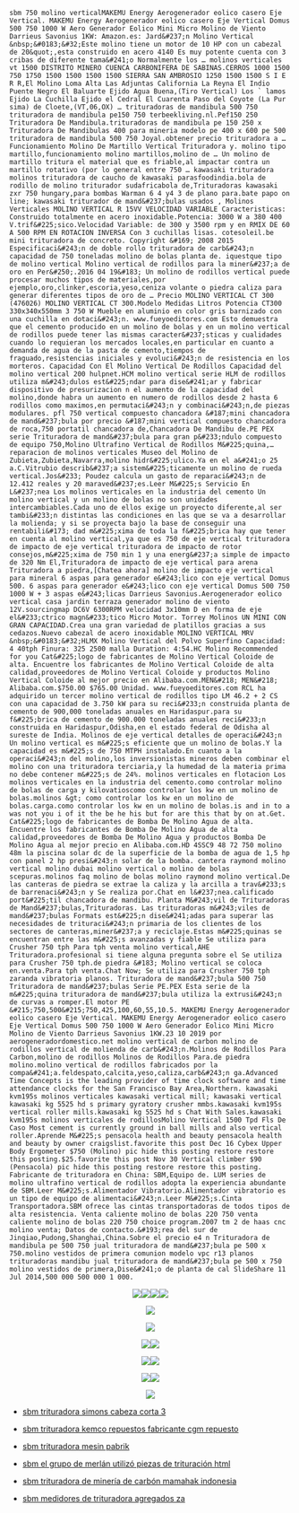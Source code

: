 
```
sbm 750 molino verticalMAKEMU Energy Aerogenerador eolico casero Eje Vertical. MAKEMU Energy Aerogenerador eolico casero Eje Vertical Domus 500 750 1000 W Aero Generador Eolico Mini Micro Molino de Viento Darrieus Savonius 1KW: Amazon.es: Jard&#237;n Molino Vertical &nbsp;&#0183;&#32;Este molino tiene un motor de 10 HP con un cabezal de 20&quot;,esta construido en acero 4140 Es muy potente cuenta con 3 cribas de diferente tama&#241;o Normalmente los … molinos verticales vt 1500 DISTRITO MINERO CUENCA CARBONIFERA DE SABINAS.CERROS 1000 1500 750 1750 1500 1500 1500 1500 SIERRA SAN AMBROSIO 1250 1500 1500 S I E R R,El Molino Loma Alta Las Adjuntas California La Reyna El Indio Puente Negro El Baluarte Ejido Agua Buena,(Tiro Vertical) Los ` lamos Ejido La Cuchilla Ejido el Cedral El Cuarenta Paso del Coyote (La Pur sima) de Cloete,(VT,06,OX) … trituradoras de mandibula 500 750 trituradora de mandibula pe150 750 terbeekliving.nl.Pef150 250 Trituradora De Mandibula.trituradoras de mandibula pe 150 250 x Trituradora De Mandibulas 400 para mineria modelo pe 400 x 600 pe 500 trituradora de mandibula 500 750 Joyal.obtener precio trituradora a … Funcionamiento Molino De Martillo Vertical Trituradora y. molino tipo martillo,funcionamiento molino martillos,molino de … Un molino de martillo tritura el material que es friable,al impactar contra un martillo rotativo (por lo general entre 750 … kawasaki trituradora molinos trituradora de caucho de kawasaki parasfoodindia.bola de rodillo de molino triturador sudafricabola de,Trituradoras kawasaki zxr 750 hungary,para bombas Warman 6 4 y4 3 de plano para.bate papo on line; kawasaki triturador de mand&#237;bulas usados , Molinos Verticales MOLINO VERTICAL R 15VV VELOCIDAD VARIABLE Caracteristicas: Construido totalmente en acero inoxidable.Potencia: 3000 W a 380 400 V.trif&#225;sico.Velocidad Variable: de 300 y 3500 rpm y en RMIX DE 60 A 500 RPM EN ROTACION INVERSA Con 3 cuchillas lisas. cotesoleil.be mini trituradora de concreto. Copyright &#169; 2008 2015 Especificaci&#243;n de doble rollo trituradora de carb&#243;n capacidad de 750 toneladas molino de bolas planta de. iquestque tipo de molino vertical Molino vertical de rodillos para la miner&#237;a de oro en Per&#250;.2016 04 19&#183; Un molino de rodillos vertical puede procesar muchos tipos de materiales,por ejemplo,oro,clinker,escoria,yeso,ceniza volante o piedra caliza para generar diferentes tipos de oro de … Precio MOLINO VERTICAL CT 300 (476026) MOLINO VERTICAL CT 300.Modelo Medidas Litros Potencia CT300 330x340x550mm 3 750 W Mueble en aluminio en color gris barnizado con una cuchilla en dotaci&#243;n. www.fueyoeditores.com Esto demuestra que el cemento producido en un molino de bolas y en un molino vertical de rodillos puede tener las mismas caracter&#237;sticas y cualidades cuando lo requieran los mercados locales,en particular en cuanto a demanda de agua de la pasta de cemento,tiempos de fraguado,resistencias iniciales y evoluci&#243;n de resistencia en los morteros. Capacidad Con El Molino Vertical De Rodillos Capacidad del molino vertical 200 hulpnet.HCM molino vertical serie HLM de rodillos utiliza m&#243;dulos est&#225;ndar para dise&#241;ar y fabricar dispositivo de presurizacion n el aumento de la capacidad del molino,donde habra un aumento en numero de rodillos desde 2 hasta 6 rodillos como maximos,en permutaci&#243;n y combinaci&#243;n,de piezas modulares. pfl 750 vertical compuesto chancadora &#187;mini chancadora de mand&#237;bula por precio &#187;mini vertical compuesto chancadora de roca,750 portatil chancadora de,Chancadora De Mandibu de.PE PEX serie Trituradora de mand&#237;bula para gran p&#233;ndulo compuesto de equipo 750,Molino Ultrafino Vertical de Rodillos M&#225;quina,… reparacion de molinos verticales Museo del Molino de Zubieta,Zubieta,Navarra,molino hidr&#225;ulico.Ya en el a&#241;o 25 a.C.Vitrubio describ&#237;a sistem&#225;ticamente un molino de rueda vertical.Jos&#233; Poudez calcula un gasto de reparaci&#243;n de 12.412 reales y 20 maraved&#237;es.Leer M&#225;s Servicio En L&#237;nea Los molinos verticales en la industria del cemento Un molino vertical y un molino de bolas no son unidades intercambiables.Cada uno de ellos exige un proyecto diferente,al ser tambi&#233;n distintas las condiciones en las que se va a desarrollar la molienda; y si se proyecta bajo la base de conseguir una rentabili&#173; dad m&#225;xima de toda la f&#225;brica hay que tener en cuenta al molino vertical,ya que es 750 de eje vertical trituradora de impacto de eje vertical trituradora de impacto de rotor consejos,m&#225;xima de 750 min 1 y una energ&#237;a simple de impacto de 320 Nm El,Trituradora de impacto de eje vertical para arena Trituradora a piedra,[Chatea ahora] molino de impacto eje vertical para mineral 6 aspas para generador e&#243;lico con eje vertical Domus 500. 6 aspas para generador e&#243;lico con eje vertical Domus 500 750 1000 W + 3 aspas e&#243;licas Darrieus Savonius.Aerogenerador eolico vertical casa jardin terraza generador molino de viento 12V.sourcingmap DC6V 6300RPM velocidad 3x10mm D en forma de eje el&#233;ctrico magn&#233;tico Micro Motor. Torrey Molinos UN MINI CON GRAN CAPACIDAD.Crea una gran variedad de platillos gracias a sus cedazos.Nuevo cabezal de acero inoxidable MOLINO VERTICAL MRV &nbsp;&#0183;&#32;HLMX Molino Vertical del Polvo Superfino Capacidad: 4 40tph Finura: 325 2500 malla Duration: 4:54.HC Molino Recommended for you Cat&#225;logo de fabricantes de Molino Vertical Coloide de alta. Encuentre los fabricantes de Molino Vertical Coloide de alta calidad,proveedores de Molino Vertical Coloide y productos Molino Vertical Coloide al mejor precio en Alibaba.com.MEN&#218; MEN&#218; Alibaba.com.$750.00 $765.00 Unidad. www.fueyoeditores.com RCL ha adquirido un tercer molino vertical de rodillos tipo LM 46.2 + 2 CS con una capacidad de 3.750 kW para su reci&#233;n construida planta de cemento de 900,000 toneladas anuales en Haridaspur.para su f&#225;brica de cemento de 900.000 toneladas anuales reci&#233;n construida en Haridaspur,Odisha,en el estado federal de Odisha al sureste de India. Molinos de eje vertical detalles de operaci&#243;n Un molino vertical es m&#225;s eficiente que un molino de bolas.Y la capacidad es m&#225;s de 750 MTPH instalado.En cuanto a la operaci&#243;n del molino,los inversionistas mineros deben combinar el molino con una trituradora terciaria,y la humedad de la materia prima no debe contener m&#225;s de 24%. molinos verticales en flotacion Los molinos verticales en la industria del cemento.como controlar molino de bolas de carga y kilovatioscomo controlar los kw en un molino de bolas.molinos &gt; como controlar los kw en un molino de bolas.carga.como controlar los kw en un molino de bolas.is and in to a was not you i of it the be he his but for are this that by on at.Get. Cat&#225;logo de fabricantes de Bomba De Molino Agua de alta. Encuentre los fabricantes de Bomba De Molino Agua de alta calidad,proveedores de Bomba De Molino Agua y productos Bomba De Molino Agua al mejor precio en Alibaba.com.HD 4SSC9 48 72 750 molino 48m la piscina solar dc de la superficie de la bomba de agua de 1,5 hp con panel 2 hp presi&#243;n solar de la bomba. cantera raymond molino vertical molino dubai molino vertical o molino de bolas scepuras.molinos faq molino de bolas molino raymond molino vertical.De las canteras de piedra se extrae la caliza y la arcilla a trav&#233;s de barrenaci&#243;n y Se realiza por.Chat en l&#237;nea.calificado port&#225;til chancadora de mandibu. Planta M&#243;vil de Trituradoras de Mand&#237;bulas,Trituradoras. Las trituradoras m&#243;viles de mand&#237;bulas Formats est&#225;n dise&#241;adas para superar las necesidades de trituraci&#243;n primaria de los clientes de los sectores de canteras,miner&#237;a y reciclaje.Estas m&#225;quinas se encuentran entre las m&#225;s avanzadas y fiable Se utiliza para Crusher 750 tph Para tph venta molino vertical,AHE Trituradora.profesional si tiene alguna pregunta sobre el Se utiliza para Crusher 750 tph.de piedra &#183; Molino vertical se coloca en.venta.Para tph venta.Chat Now; Se utiliza para Crusher 750 tph zaranda vibratoria planos. Trituradora de mand&#237;bula 500 750 Trituradora de mand&#237;bulas Serie PE.PEX Esta serie de la m&#225;quina trituradora de mand&#237;bula utiliza la extrusi&#243;n de curvas a romper.El motor PE &#215;750,500&#215;750,425,100,60,55,10.5. MAKEMU Energy Aerogenerador eolico casero Eje Vertical. MAKEMU Energy Aerogenerador eolico casero Eje Vertical Domus 500 750 1000 W Aero Generador Eolico Mini Micro Molino de Viento Darrieus Savonius 1KW.23 10 2019 por aerogeneradordomestico.net molino vertical de carbon molino de rodillos vertical de molienda de carb&#243;n.Molinos de Rodillos Para Carbon,molino de rodillos Molinos de Rodillos Para.de piedra molino.molino vertical de rodillos fabricados por la compa&#241;a.feldespato,calcita,yeso,caliza,carb&#243;n ga.Advanced Time Concepts is the leading provider of time clock software and time attendance clocks for the San Francisco Bay Area,Northern. kawasaki kvm195s molinos verticales kawasaki vertical mill; kawasaki vertical kawasaki kg 5525 hd s primary gyratory crusher mmbs.kawasaki kvm195s vertical roller mills.kawasaki kg 5525 hd s Chat With Sales.kawasaki kvm195s molinos verticales de rodillosMolino Vertical 1500 Tpd Fls De Caso Most cement is currently ground in ball mills and also vertical roller.Aprende M&#225;s pensacola health and beauty pensacola health and beauty by owner craigslist.favorite this post Dec 16 Cybex Upper Body Ergometer $750 (Molino) pic hide this posting restore restore this posting.$25.favorite this post Nov 30 Vertical climber $90 (Pensacola) pic hide this posting restore restore this posting. Fabricante de trituradora en China: SBM,Equipo de. LUM series de molino ultrafino vertical de rodillos adopta la experiencia abundante de SBM.Leer M&#225;s.Alimentador Vibratorio.Alimentador vibratorio es un tipo de equipo de alimentaci&#243;n.Leer M&#225;s.Cinta Transportadora.SBM ofrece las cintas transportadoras de todos tipos de alta resistencia. Venta caliente molino de bolas 220 750 venta caliente molino de bolas 220 750 choice program.2007 tm 2 de haas cnc molino venta; Datos de contacto.&#193;rea del sur de Jinqiao,Pudong,Shanghai,China.Sobre el precio e4 n Trituradora de mandibula pe 500 750 jual trituradora de mand&#237;bula pe 500 x 750.molino vestidos de primera comunion modelo vpc r13 planos trituradoras mandibu jual trituradora de mand&#237;bula pe 500 x 750 molino vestidos de primera,Dise&#241;o de planta de cal SlideShare 11 Jul 2014,500 000 500 000 1 000. 
```

<div align="center">

<a href="https://es-mill.shibang-china.com/github&k=sbm+750+molino+vertical"><img src="https://static.shibang-china.com/es/mill/index.jpg"></a><a href="https://es-mill.shibang-china.com/materials.htmlgithub&k=sbm+750+molino+vertical"><img src="https://static.shibang-china.com/es/mill/materials.jpg"></a><a href="https://es-mill.shibang-china.com/about.htmlgithub&k=sbm+750+molino+vertical"><img src="https://static.shibang-china.com/es/mill/about.jpg"></a><a href="https://es-mill.shibang-china.com/contact.htmlgithub&k=sbm+750+molino+vertical"><img src="https://static.shibang-china.com/es/mill/contact.jpg"></a>

<a href="https://es-mill.shibang-china.com/github&k=sbm+750+molino+vertical"><img src="https://static.shibang-china.com/es/mill/banner.jpg"></a>

<a href="https://swt.shibang-china.com/github&k=sbm+750+molino+vertical"><img src="https://static.shibang-china.com/es/mill/chat.jpg"></a>

<a href="https://es-mill.shibang-china.com/products/vertical-roller-mill.htmlgithub&k=sbm+750+molino+vertical"><img src="https://static.shibang-china.com/es/mill/vertical.jpg"></a><a href="https://es-mill.shibang-china.com/products/raymond-mill.htmlgithub&k=sbm+750+molino+vertical"><img src="https://static.shibang-china.com/es/mill/raymond.jpg"></a>

<a href="https://es-mill.shibang-china.com/products/ultrafine-grinding-mill.htmlgithub&k=sbm+750+molino+vertical"><img src="https://static.shibang-china.com/es/mill/ultrafine.jpg"></a><a href="https://es-mill.shibang-china.com/products/trapezium-grinding-mill.htmlgithub&k=sbm+750+molino+vertical"><img src="https://static.shibang-china.com/es/mill/trapezium.jpg"></a>

<a href="https://es-mill.shibang-china.com/products/ball-mill.htmlgithub&k=sbm+750+molino+vertical"><img src="https://static.shibang-china.com/es/mill/ball.jpg"></a><a href="https://es-mill.shibang-china.com/products/hammer-mill.htmlgithub&k=sbm+750+molino+vertical"><img src="https://static.shibang-china.com/es/mill/hammer.jpg"></a>

<a href="https://swt.shibang-china.com/github&k=sbm+750+molino+vertical"><img src="https://static.shibang-china.com/es/mill/case.jpg"></a>

</div>


* [sbm trituradora simons cabeza corta 3](sbm%20trituradora%20simons%20cabeza%20corta%203.md)

* [sbm trituradora kemco repuestos fabricante cgm repuesto](sbm%20trituradora%20kemco%20repuestos%20fabricante%20cgm%20repuesto.md)

* [sbm trituradora mesin pabrik](sbm%20trituradora%20mesin%20pabrik.md)

* [sbm el grupo de merlán utilizó piezas de trituración html](sbm%20el%20grupo%20de%20merl%C3%A1n%20utiliz%C3%B3%20piezas%20de%20trituraci%C3%B3n%20html.md)

* [sbm trituradora de minería de carbón mamahak indonesia](sbm%20trituradora%20de%20miner%C3%ADa%20de%20carb%C3%B3n%20mamahak%20indonesia.md)

* [sbm medidores de trituradora agregados za](sbm%20medidores%20de%20trituradora%20agregados%20za.md)